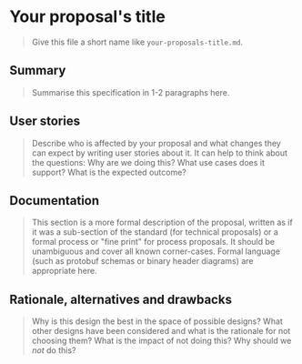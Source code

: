 # Your proposal's title

> Give this file a short name like `your-proposals-title.md`.

## Summary

> Summarise this specification in 1-2 paragraphs here.

## User stories

> Describe who is affected by your proposal and what changes they can expect by writing user stories about it. It can help to think about the questions: Why are we doing this? What use cases does it support? What is the expected outcome?

## Documentation

> This section is a more formal description of the proposal, written as if it was a sub-section of the standard (for technical proposals) or a formal process or "fine print" for process proposals. It should be unambiguous and cover all known corner-cases. Formal language (such as protobuf schemas or binary header diagrams) are appropriate here.

## Rationale, alternatives and drawbacks

> Why is this design the best in the space of possible designs? What other designs have been considered and what is the rationale for not choosing them? What is the impact of not doing this? Why should we _not_ do this?
